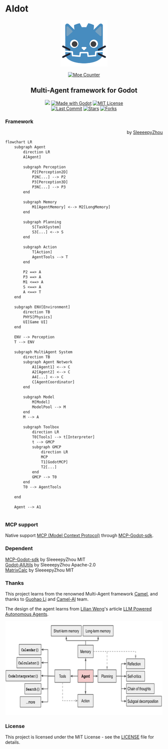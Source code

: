 <p align="center">

# AIdot

</p>


<p align="center">
  <a href="https://github.com/SleeeepyZhou/AIdot">
	<img src="addons/AIdot/Res/UI/Icon/icon.png" width="150" alt="AIdot logo">
  </a>
</p>

<div align="center">

[![Moe Counter](https://count.getloli.com/@AIdot?name=AIdot&theme=moebooru)](https://github.com/SleeeepyZhou/AIdot)

</div>

<div align="center">

## Multi-Agent framework for Godot

</div>


<div align="center">

[![](https://badge.mcpx.dev)](https://modelcontextprotocol.io/introduction) [![Made with Godot](https://img.shields.io/badge/Made%20with-Godot-478CBF?style=flat&logo=godot%20engine&logoColor=white)](https://godotengine.org) [![](https://img.shields.io/badge/License-MIT-red.svg 'MIT License')](https://opensource.org/licenses/MIT)  
[![](https://img.shields.io/github/last-commit/SleeeepyZhou/AIdot 'Last Commit')](https://github.com/SleeeepyZhou/AIdot) [![](https://img.shields.io/github/stars/SleeeepyZhou/AIdot 'Stars')](https://github.com/SleeeepyZhou/AIdot/stargazers) [![](https://img.shields.io/github/forks/SleeeepyZhou/AIdot 'Forks')](https://github.com/SleeeepyZhou/AIdot/network/members)

</div>

### Framework

<div align="right">

  by [SleeeepyZhou](https://github.com/SleeeepyZhou)

</div>

```mermaid
flowchart LR
	subgraph Agent
		direction LR
		A[Agent]

		subgraph Perception
			P2[Perception2D]
			P2N[...] --> P2
			P3[Perception3D]
			P3N[...] --> P3
		end

		subgraph Memory
			M1[AgentMemory] <--> M2[LongMemory]
		end

		subgraph Planning
			S[TaskSystem]
			S3[...] <--> S
		end

		subgraph Action
			T[Action]
			AgentTools --> T
		end

		P2 ==> A
		P3 ==> A
		M1 <==> A
		S <==> A
		A <==> T
	end

	subgraph ENV[Environment]
		direction TB
		PHYS[Physics]
		UI[Game UI]
	end

	ENV --> Perception
	T --> ENV

	subgraph MultiAgent System
		direction TB
		subgraph Agent Network
			A1[Agent1] <--> C
			A2[Agent2] <--> C
			A4[...] <--> C
			C[AgentCoordinator]
		end

		subgraph Model
			M[Model]
			ModelPool --> M
		end
		M --> A

		subgraph Toolbox
			direction LR
			T0[Tools] --> t[Interpreter]
			t --> GMCP
			subgraph GMCP
				direction LR
				MCP
				T1[GodotMCP]
				T2[...]
			end
			GMCP --> T0
		end
		T0 --> AgentTools

	end

	Agent --> A1
	
```




### MCP support
Native support [MCP (Model Context Protocol)](https://github.com/modelcontextprotocol) through [MCP-Godot-sdk](https://github.com/SleeeepyZhou/MCP-Godot-sdk).  

### Dependent
[MCP-Godot-sdk](https://github.com/SleeeepyZhou/MCP-Godot-sdk) by SleeeepyZhou MIT  
[Godot-AIUtils](https://github.com/SleeeepyZhou/Godot-AIUtils) by SleeeepyZhou Apache-2.0  
[MatrixCalc](https://github.com/SleeeepyZhou/MatrixCalc) by SleeeepyZhou MIT  

### Thanks
This project learns from the renowned Multi-Agent framework [Camel](https://www.camel-ai.org), and thanks to [Guohao Li](https://github.com/lightaime) and [Camel-AI](https://github.com/camel-ai) team.

The design of the agent learns from [Lilian Weng](https://github.com/lilianweng)'s article [LLM Powered Autonomous Agents](https://lilianweng.github.io/posts/2023-06-23-agent/).  

<p align="center">
  <a href="https://lilianweng.github.io/posts/2023-06-23-agent/">
	<img src="./addons/AIdot/.Asset/LLMPoweredAutonomousAgents.png" height="300" alt="LLM Powered Autonomous Agents">
  </a>
</p>

### License

This project is licensed under the MIT License - see the [LICENSE](LICENSE) file for details.
